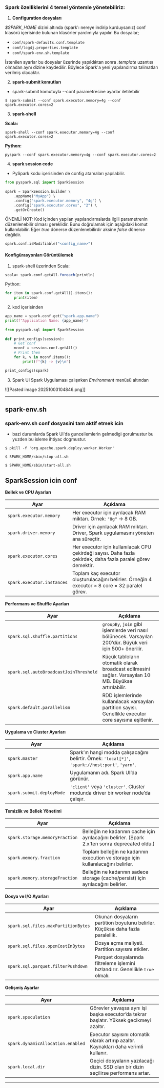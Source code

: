 
### Spark özelliklerini 4 temel yöntemle yönetebiliriz:

1. **Configuration dosyaları**

*$SPARK_HOME* dizini altında (spark'ı nereye indirip kurduysanız) conf klasörü içerisinde bulunan klasörler yardımıyla yapılır. Bu dosyalar;

- `conf/spark-defaults.conf.template`
- `conf/log4j.properties.template`
- `conf/spark-env.sh.template`

İstenilen ayarlar bu dosyalar üzerinde yapıldıktan sonra *.template* uzantısı olmadan aynı dizine kaydedilir. Böylece Spark'a yeni yapılandırma talimatları verilmiş olacaktır.

2. **spark-submit komutları**

* spark-submit komutuyla --conf parametresine ayarlar iletilebilir

``` shell
$ spark-submit --conf spark.executor.memory=4g --conf spark.executor.cores=2
```


3. **spark-shell**

**Scala:**

``` shell
spark-shell --conf spark.executor.memory=4g --conf spark.executor.cores=2
```

**Python:**

``` shell
pyspark --conf spark.executor.memory=4g --conf spark.executor.cores=2
```


4. **spark session code**
* PySpark kodu içerisinden de config atamaları yapılabilir.

  
``` python
from pyspark.sql import SparkSession  
  
spark = SparkSession.builder \  
    .appName("MyApp") \  
    .config("spark.executor.memory", "4g") \  
    .config("spark.executor.cores", "2") \  
    .getOrCreate()
```

ÖNEMLİ NOT: Kod içinden yapılan yapılandırmalarda ilgili parametrenin düzenlenebilir olması gereklidir. Bunu doğrulamak için aşağıdaki komut kullanılabilir. Eğer *true* dönerse düzenlenebilirdir aksine *false* dönerse değildir.

``` python
spark.conf.isModifiable("<config_name>")
```

#### Konfigürasyonları Görüntülemek

1. spark-shell üzerinden
Scala:

``` scala
scala> spark.conf.getAll.foreach(println)
```
Python:

``` python
for item in spark.conf.getAll().items():  
    print(item)
```

2. kod içerisinden

``` python
app_name = spark.conf.get("spark.app.name")  
print(f"Application Name: {app_name}")  
  
from pyspark.sql import SparkSession  
  
def print_configs(session):  
    # Get conf  
    mconf = session.conf.getAll()  
    # Print them  
    for k, v in mconf.items():  
        print(f"{k} -> {v}\n") 

print_configs(spark)
```

3. Spark UI
Spark Uygulaması çalışırken *Environment* menüsü altından

![[Pasted image 20251003104846.png]]


---

## spark-env.sh

### spark-env.sh conf dosyasini tam aktif etmek icin

- bazi durumlarda Spark UI'da guncellemlerin gelmedigi gorulmustur bu yuzden bu isleme ihtiyac dogmustur.

```
$ pkill -f 'org.apache.spark.deploy.worker.Worker'

$ SPARK_HOME/sbin/stop-all.sh

$ SPARK_HOME/sbin/start-all.sh
```



## SparkSession icin conf

**Bellek ve CPU Ayarları**

| Ayar                       | Açıklama                                                                                                     |
| -------------------------- | ------------------------------------------------------------------------------------------------------------ |
| `spark.executor.memory`    | Her executor için ayrılacak RAM miktarı. Örnek: `"8g"` → 8 GB.                                               |
| `spark.driver.memory`      | Driver için ayrılacak RAM miktarı. Driver, Spark uygulamasını yöneten ana süreçtir.                          |
| `spark.executor.cores`     | Her executor için kullanılacak CPU çekirdeği sayısı. Daha fazla çekirdek, daha fazla paralel görev demektir. |
| `spark.executor.instances` | Toplam kaç executor oluşturulacağını belirler. Örneğin 4 executor × 8 core = 32 paralel görev.               |

**Performans ve Shuffle Ayarları**

| Ayar                                   | Açıklama                                                                                                   |
| -------------------------------------- | ---------------------------------------------------------------------------------------------------------- |
| `spark.sql.shuffle.partitions`         | `groupBy`, `join` gibi işlemlerde veri nasıl bölünecek. Varsayılan 200’dür. Büyük veri için 500+ önerilir. |
| `spark.sql.autoBroadcastJoinThreshold` | Küçük tabloların otomatik olarak broadcast edilmesini sağlar. Varsayılan 10 MB. Büyükse artırılabilir.     |
| `spark.default.parallelism`            | RDD işlemlerinde kullanılacak varsayılan partition sayısı. Genellikle executor core sayısına eşitlenir.    |

 **Uygulama ve Cluster Ayarları**

|Ayar|Açıklama|
|---|---|
|`spark.master`|Spark’ın hangi modda çalışacağını belirtir. Örnek: `'local[*]'`, `'spark://host:port'`, `'yarn'`.|
|`spark.app.name`|Uygulamanın adı. Spark UI’da görünür.|
|`spark.submit.deployMode`|`'client'` veya `'cluster'`. Cluster modunda driver bir worker node’da çalışır.|

**Temizlik ve Bellek Yönetimi**

|Ayar|Açıklama|
|---|---|
|`spark.storage.memoryFraction`|Belleğin ne kadarının cache için ayrılacağını belirler. (Spark 2.x’ten sonra deprecated oldu.)|
|`spark.memory.fraction`|Toplam belleğin ne kadarının execution ve storage için kullanılacağını belirler.|
|`spark.memory.storageFraction`|Belleğin ne kadarının sadece storage (cache/persist) için ayrılacağını belirler.|
 
 **Dosya ve I/O Ayarları**

|Ayar|Açıklama|
|---|---|
|`spark.sql.files.maxPartitionBytes`|Okunan dosyaların partition boyutunu belirler. Küçükse daha fazla paralellik.|
|`spark.sql.files.openCostInBytes`|Dosya açma maliyeti. Partition sayısını etkiler.|
|`spark.sql.parquet.filterPushdown`|Parquet dosyalarında filtreleme işlemini hızlandırır. Genellikle `true` olmalı.|
 
 **Gelişmiş Ayarlar**

| Ayar                              | Açıklama                                                                               |
| --------------------------------- | -------------------------------------------------------------------------------------- |
| `spark.speculation`               | Görevler yavaşsa aynı işi başka executor’da tekrar başlatır. Yüksek gecikmeyi azaltır. |
| `spark.dynamicAllocation.enabled` | Executor sayısını otomatik olarak artırıp azaltır. Kaynakları daha verimli kullanır.   |
| `spark.local.dir`                 | Geçici dosyaların yazılacağı dizin. SSD olan bir dizin seçilirse performans artar.     |

---

